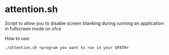 # attention.sh
Script to allow you to disable screen blanking during running an application in fullscreen mode on xfce

How to use:

```console
./attention.sh <program you want to run in your $PATH>
```
